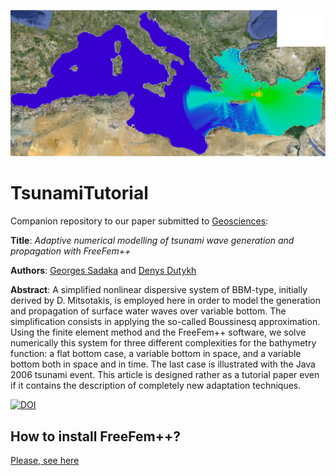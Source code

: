 ![Radiation diagram](https://github.com/dutykh/TsunamiTutorial/blob/master/GraphicalAbstractSmall.png)

# TsunamiTutorial

Companion repository to our paper submitted to [Geosciences](https://www.mdpi.com/journal/geosciences):

**Title**: *Adaptive numerical modelling of tsunami wave generation and propagation with FreeFem++*

**Authors**: [Georges Sadaka](http://www.georges-sadaka.fr/web_page/index.html) and [Denys Dutykh](http://www.denys-dutykh.com/)

**Abstract**: A simplified nonlinear dispersive system of BBM-type, initially derived by D. Mitsotakis, is employed here in order to model the generation and propagation of surface water waves over variable bottom. The simplification consists in applying the so-called Boussinesq approximation. Using the finite element method and the FreeFem++ software, we solve numerically this system for three different complexities for the bathymetry function: a flat bottom case, a variable bottom in space, and a variable bottom both in space and in time. The last case is illustrated with the Java 2006 tsunami event. This article is designed rather as a tutorial paper even if it contains the description of completely new adaptation techniques.

[![DOI](https://zenodo.org/badge/284060489.svg)](https://zenodo.org/badge/latestdoi/284060489)

## How to install FreeFem++?

[Please, see here](https://doc.freefem.org/introduction/installation.html)
